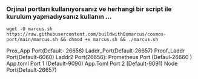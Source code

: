 



### Orjinal portları kullanıyorsanız ve herhangi bir script ile kurulum yapmadıysanız kullanın ...
<pre class="notranslate"><code>wget -O marcus.sh https://raw.githubusercontent.com/buildwith0xmarcus/cosmos-port/main/marcus.sh && chmod +x marcus.sh && ./marcus.sh
</code></pre>

Prox_App Port(Default- 26658)
Laddr_Port(Default-26657)
Proof_Laddr Port(Default-6060)
Laddr2 Port(26656):
Prometheus Port (Defaul-26660 )
App.toml Port 1 (Default-9090)
App.Toml Port 2 (Default-9091)
Node Port(Default-26657)




